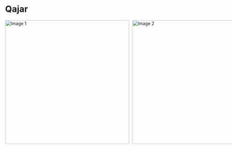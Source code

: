 # Qajar


<div style="display: flex; gap: 10px;">
  <img src="https://github.com/SAhmadrezaAnaami/Qajar/blob/main/images/01.colr.121/121-1.jpg" alt="Image 1" style="width: 400px;" />
  <img src="https://github.com/SAhmadrezaAnaami/Qajar/blob/main/images/01.cut .121/121-1.jpg" alt="Image 2" style="width: 400px;" />
</div>
